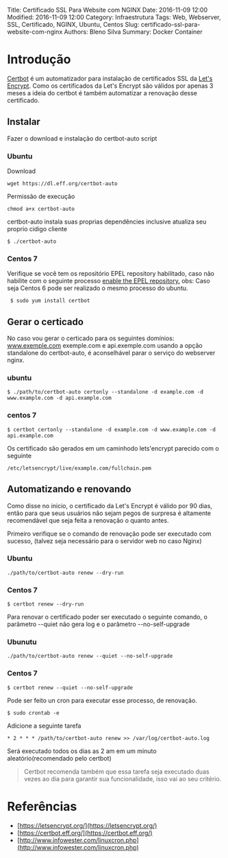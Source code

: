Title: Certificado SSL Para Website com NGINX
Date: 2016-11-09 12:00
Modified: 2016-11-09 12:00
Category: Infraestrutura
Tags: Web, Webserver, SSL, Certificado, NGINX, Ubuntu, Centos
Slug: certificado-ssl-para-website-com-nginx
Authors: Bleno Silva
Summary: Docker Container

# Introdução

[Certbot](https://certbot.eff.org/) é um automatizador para instalação de certificados SSL da [Let's Encrypt](https://letsencrypt.org/). 
Como os certificados da Let's Encrypt são válidos por apenas 3 meses a ideia do certbot é também 
automatizar a renovação desse certificado.

## Instalar

Fazer o download e instalação do certbot-auto script

### Ubuntu

Download

    wget https://dl.eff.org/certbot-auto
    
Permissão de execução

    chmod a+x certbot-auto

certbot-auto instala suas proprias dependêncies inclusive atualiza seu proprio cidigo cliente

    $ ./certbot-auto

### Centos 7

Verifique se você tem os repositório EPEL repository habilitado, caso não habilite com o seguinte processo [enable the EPEL repository.](https://fedoraproject.org/wiki/EPEL#How_can_I_use_these_extra_packages.3F)
obs: Caso seja Centos 6 pode ser realizado o mesmo processo do ubuntu.
     
     $ sudo yum install certbot




## Gerar o certicado


No caso vou gerar o certicado para os seguintes domínios: www.exemple.com exemple.com e api.exemple.com 
usando a opção standalone do certbot-auto, é aconselhável parar o serviço do webserver nginx.


### ubuntu

    $ ./path/to/certbot-auto certonly --standalone -d example.com -d www.example.com -d api.example.com
 
### centos 7

    $ certbot certonly --standalone -d example.com -d www.example.com -d api.example.com


Os certificado são gerados em um caminhodo lets'encrypt parecido com o seguinte

    /etc/letsencrypt/live/example.com/fullchain.pem




## Automatizando e renovando

Como disse no inicio, o certificado da Let's Encrypt é válido por 90 dias, então para que seus usuários não sejam pegos de surpresa é altamente recomendável 
que seja feita a renovação o quanto antes.

Primeiro verifique se o comando de renovação pode ser executado com sucesso, (talvez seja necessário para o servidor web no caso Nginx)


###  Ubuntu

    ./path/to/certbot-auto renew --dry-run 


### Centos 7

    $ certbot renew --dry-run 


Para renovar o certificado poder ser executado o seguinte comando, o parâmetro --quiet não gera log 
e o parâmetro --no-self-upgrade


### Ubunutu

    ./path/to/certbot-auto renew --quiet --no-self-upgrade

### Centos 7

    $ certbot renew --quiet --no-self-upgrade

Pode ser feito un cron para executar esse processo, de renovação.


    $ sudo crontab -e
    
Adicione a seguinte tarefa

    * 2 * * * /path/to/certbot-auto renew >> /var/log/certbot-auto.log


Será executado todos os dias as 2 am em um minuto aleatório(recomendado pelo certbot)

>Certbot recomenda também que essa tarefa seja executado duas vezes ao dia para garantir sua funcionalidade,
isso vai ao seu critério.



# Referências

* [https://letsencrypt.org/](https://letsencrypt.org/)
* [https://certbot.eff.org/](https://certbot.eff.org/)
* [http://www.infowester.com/linuxcron.php](http://www.infowester.com/linuxcron.php)